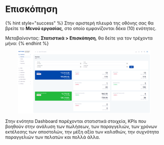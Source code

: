 # Επισκόπηση

{% hint style="success" %}
Στην αριστερή πλευρά της οθόνης σας θα βρείτε το **Μενού εργασίας**, στο οποίο εμφανίζονται δέκα (10) ενότητες.

Μεταβαίνοντας: **Στατιστικά > Επισκόπηση**, θα δείτε για τον τρέχοντα μήνα:
{% endhint %}

<figure><img src="../../.gitbook/assets/image (1) (1).png" alt=""><figcaption></figcaption></figure>

Στην ενότητα Dashboard παρέχονται στατιστικά στοιχεία, KPIs που βοηθούν στην ανάλυση των πωλήσεων, των παραγγελιών, των χρόνων εκτέλεσης των αποστολών, την μέξη αξία των καλαθιών, την συχνότητα παραγγελιών των πελατών και πολλά άλλα.











